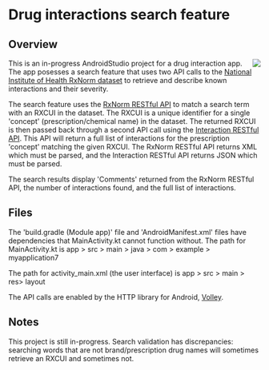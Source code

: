 # Drug interactions search feature

## Overview

<img align="right" src="https://media.giphy.com/media/fiZf1kMUFPDOMuS5O9/giphy.gif">

This is an in-progress AndroidStudio project for a drug interaction app. The app posesses a search feature that uses two API calls to the [National Institute of Health RxNorm dataset](https://www.nlm.nih.gov/research/umls/rxnorm/index.html) to retrieve and describe known interactions and their severity.

The search feature uses the [RxNorm RESTful API](https://rxnav.nlm.nih.gov/RxNormAPIs.html#uLink=RxNorm_REST_getApproximateMatch) to match a search term with an RXCUI in the dataset. The RXCUI is a unique identifier for a single 'concept' (prescription/chemical name) in the dataset. The returned RXCUI is then passed back through a second API call using the [Interaction RESTful API](https://rxnav.nlm.nih.gov/InteractionAPIs.html#uLink=Interaction_REST_findDrugInteractions). This API will return a full list of interactions for the prescription 'concept' matching the given RXCUI. The RxNorm RESTful API returns XML which must be parsed, and the Interaction RESTful API returns JSON which must be parsed.

The search results display 'Comments' returned from the RxNorm RESTful API, the number of interactions found, and the full list of interactions.

## Files

The 'build.gradle (Module app)' file and 'AndroidManifest.xml' files have dependencies that MainActivity.kt cannot function without. The path for MainActivity.kt is app > src > main > java > com > example > myapplication7

The path for activity_main.xml (the user interface) is app > src > main > res> layout

The API calls are enabled by the HTTP library for Android, [Volley](https://github.com/google/volley).

## Notes

This project is still in-progress. Search validation has discrepancies: searching words that are not brand/prescription drug names will sometimes retrieve an RXCUI and sometimes not.
